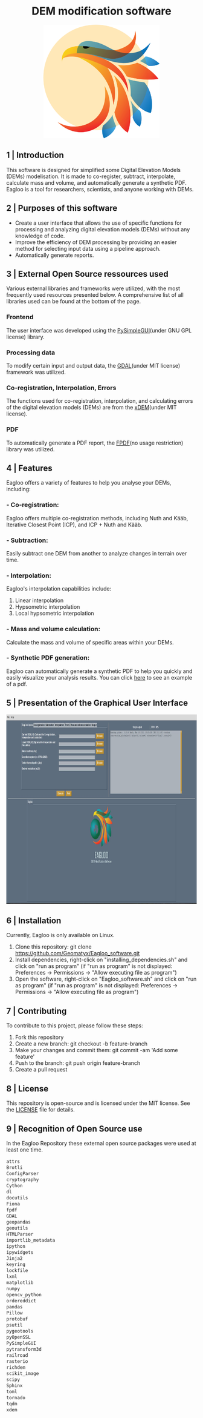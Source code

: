 <head>
  <link rel="stylesheet" type="text/css" href="/styles_readme.css">
</head>

<h1 align="center">DEM modification software</h1>

<p align="center">
<img src="/Eagloo_frontend_functions/eagloo_logo.png" height="300px" style="text-align:center;">
</p>

## 1 | Introduction
This software is designed for simplified some Digital Elevation Models (DEMs) modelisation. It is made to co-register, subtract, interpolate, calculate mass and volume, and automatically generate a synthetic PDF. Eagloo is a tool for researchers, scientists, and anyone working with DEMs.

## 2 | Purposes of this software  
- Create a user interface that allows the use of specific functions for processing and analyzing digital elevation models (DEMs) without any knowledge of code.
- Improve the efficiency of DEM processing by providing an easier method for selecting input data using a pipeline approach.
- Automatically generate reports.

## 3 | External Open Source ressources used
Various external libraries and frameworks were utilized, with the most frequently used resources presented below. A comprehensive list of all libraries used can be found at the bottom of the page.

### Frontend
The user interface was developed using the [PySimpleGUI](https://www.pysimplegui.org/en/latest/)(under GNU GPL license) library.

### Processing data
To modify certain input and output data, the [GDAL](https://github.com/OSGeo/gdal)(under MIT license) framework was utilized.

### Co-registration, Interpolation, Errors
The functions used for co-registration, interpolation, and calculating errors of the digital elevation models (DEMs) are from the [xDEM](https://github.com/GlacioHack/xdem)(under MIT license).

### PDF 
To automatically generate a PDF report, the [FPDF](http://www.fpdf.org/)(no usage restriction) library was utilized. 

## 4 | Features
Eagloo offers a variety of features to help you analyse your DEMs, including:

### - Co-registration: 
Eagloo offers multiple co-registration methods, including Nuth and Kääb, Iterative Closest Point (ICP), and ICP + Nuth and Kääb.

### - Subtraction: 
Easily subtract one DEM from another to analyze changes in terrain over time.

### - Interpolation: 
Eagloo's interpolation capabilities include:
  1. Linear interpolation
  2. Hypsometric interpolation
  3. Local hypsometric interpolation

### - Mass and volume calculation: 
Calculate the mass and volume of specific areas within your DEMs.

### - Synthetic PDF generation: 
Eagloo can automatically generate a synthetic PDF to help you quickly and easily visualize your analysis results.
You can click [here](/Eagloo_frontend_functions/github_assets/example_report_2013_2017_nuth_kaab.pdf) to see an example of a pdf.

## 5 | Presentation of the Graphical User Interface
<p align="center">
<img src="/Eagloo_frontend_functions/github_assets/eagloo_frontend.jpg" height="500px" style="text-align:center;">
</p>

## 6 | Installation
Currently, Eagloo is only available on Linux.
  1. Clone this repository: git clone https://github.com/Geomatyx/Eagloo_software.git
  2. Install dependencies, right-click on "installing_dependencies.sh" and click on "run as program" (if "run as program" is not displayed: Preferences -> Permissions -> "Allow executing file as program")
  3. Open the software, right-click on "Eagloo_software.sh" and click on "run as program" (if "run as program" is not displayed: Preferences -> Permissions -> "Allow executing file as program")

## 7 | Contributing
To contribute to this project, please follow these steps:

  1. Fork this repository
  2. Create a new branch: git checkout -b feature-branch
  3. Make your changes and commit them: git commit -am 'Add some feature'
  4. Push to the branch: git push origin feature-branch
  5. Create a pull request 

## 8 | License
This repository is open-source and is licensed under the MIT license. See the [LICENSE](/LICENSE) file for details.

## 9 | Recognition of Open Source use

In the Eagloo Repository these external open source packages were used at least one time. 

    
    attrs
    Brotli
    ConfigParser
    cryptography
    Cython
    dl
    docutils
    Fiona
    fpdf
    GDAL
    geopandas
    geoutils
    HTMLParser
    importlib_metadata
    ipython
    ipywidgets
    Jinja2
    keyring
    lockfile
    lxml
    matplotlib
    numpy
    opencv_python
    ordereddict
    pandas
    Pillow
    protobuf
    psutil
    pygeotools
    pyOpenSSL
    PySimpleGUI
    pytransform3d
    railroad
    rasterio
    richdem
    scikit_image
    scipy
    Sphinx
    toml
    tornado
    tqdm
    xdem








